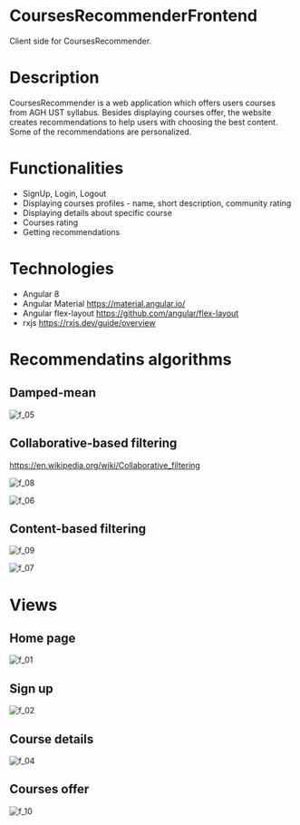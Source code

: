 # CoursesRecommenderFrontend
Client side for CoursesRecommender. 

# Description
CoursesRecommender is a web application which offers users courses from AGH UST syllabus. Besides displaying courses offer, the website creates recommendations to help users with choosing the best content. Some of the recommendations are personalized. 

# Functionalities
+ SignUp, Login, Logout
+ Displaying courses profiles - name, short description, community rating
+ Displaying details about specific course
+ Courses rating
+ Getting recommendations

# Technologies
+ Angular 8
+ Angular Material https://material.angular.io/
+ Angular flex-layout https://github.com/angular/flex-layout
+ rxjs https://rxjs.dev/guide/overview

# Recommendatins algorithms 
## Damped-mean

![f_05](https://user-images.githubusercontent.com/37666186/78051063-75a3d980-737d-11ea-9b7d-c2fe8ab2fc25.PNG)

## Collaborative-based filtering

https://en.wikipedia.org/wiki/Collaborative_filtering

![f_08](https://user-images.githubusercontent.com/37666186/78051353-d7644380-737d-11ea-8bf0-89d07b60996e.PNG)

![f_06](https://user-images.githubusercontent.com/37666186/78051091-7ccae780-737d-11ea-8b7d-f08c53f1cf2c.PNG)

## Content-based filtering
![f_09](https://user-images.githubusercontent.com/37666186/78051380-e1864200-737d-11ea-8fc6-430743d81b61.PNG)

![f_07](https://user-images.githubusercontent.com/37666186/78051115-83f1f580-737d-11ea-8bae-652bc520d2a2.PNG)


# Views
## Home page 
![f_01](https://user-images.githubusercontent.com/37666186/77700682-f72ded00-6fb4-11ea-92cb-d74741ae89a1.PNG)

## Sign up
![f_02](https://user-images.githubusercontent.com/37666186/77700688-fbf2a100-6fb4-11ea-800a-5ca88d27f231.PNG)

## Course details
![f_04](https://user-images.githubusercontent.com/37666186/77700705-057c0900-6fb5-11ea-882b-869cca6e44f1.PNG)

## Courses offer
![f_10](https://user-images.githubusercontent.com/37666186/78052019-d1bb2d80-737e-11ea-9bd9-dd3918a153a2.PNG)
